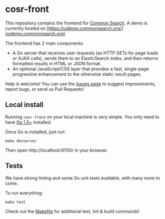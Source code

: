 # cosr-front

This repository contains the frontend for [Common Search](https://about.commonsearch.org/). A demo is currently hosted on [https://uidemo.commonsearch.org/](uidemo.commonsearch.org)

The frontend has 2 main components:
 - A Go server that receives user requests (as HTTP GETs for page loads or AJAX calls), sends them to an ElasticSearch index, and then returns formatted results in HTML or JSON format.
 - An optional JavaScript/CSS layer that provides a fast, single-page progressive enhancement to the otherwise static result pages.

Help is welcome! You can use the [Issues page](https://github.com/commonsearch/cosr-front) to suggest improvements, report bugs, or send us Pull Requests!

## Local install

Running `cosr-front` on your local machine is very simple. You only need to have [Go 1.5+](https://golang.org/) installed.

Once Go is installed, just run:

```
make devserver
```

Then open http://localhost:9700/ in your browser.

## Tests

We have strong linting and some Go unit tests available, with many more to come.

To run everything:

```
make test
```

Check out the [Makefile](https://github.com/commonsearch/cosr-front) for additional test, lint & build commands!